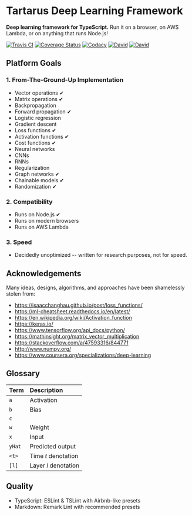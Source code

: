 # Tartarus Deep Learning Framework

**Deep learning framework for TypeScript.** Run it on a browser, on AWS Lambda, or on anything that runs Node.js!


[![Travis CI](https://travis-ci.org/franksrevenge/tartarus-deep.svg?branch=master)](https://travis-ci.org/franksrevenge/tartarus-deep/)
[![Coverage Status](https://coveralls.io/repos/github/franksrevenge/tartarus-deep/badge.svg?branch=master)](https://coveralls.io/github/franksrevenge/tartarus-deep?branch=master)
[![Codacy](https://api.codacy.com/project/badge/Grade/8279d1926eed411cae160fc6c9156560)](https://www.codacy.com/app/franksrevenge/tartarus-deep?utm_source=github.com&amp;utm_medium=referral&amp;utm_content=franksrevenge/tartarus-deep&amp;utm_campaign=Badge_Grade)
[![David](https://david-dm.org/franksrevenge/tartarus-deep.svg)](https://david-dm.org/franksrevenge/tartarus-deep)
[![David](https://david-dm.org/franksrevenge/tartarus-deep/dev-status.svg)](https://david-dm.org/franksrevenge/tartarus-deep?type=dev)


## Platform Goals

### 1. From-The-Ground-Up Implementation

*   Vector operations ✔
*   Matrix operations ✔
*   Backpropagation
*   Forward propagation ✔
*   Logistic regression
*   Gradient descent
*   Loss functions ✔
*   Activation functions ✔
*   Cost functions ✔
*   Neural networks
*   CNNs
*   RNNs
*   Regularization
*   Graph networks ✔
*   Chainable models ✔
*   Randomization ✔


### 2. Compatibility

*   Runs on Node.js ✔
*   Runs on modern browsers
*   Runs on AWS Lambda


### 3. Speed

* Decidedly unoptimized -- written for research purposes, not for speed.



## Acknowledgements

Many ideas, designs, algorithms, and approaches have been shamelessly stolen from:

*   <https://isaacchanghau.github.io/post/loss_functions/>
*   <https://ml-cheatsheet.readthedocs.io/en/latest/>
*   <https://en.wikipedia.org/wiki/Activation_function>
*   <https://keras.io/>
*   <https://www.tensorflow.org/api_docs/python/>
*   <https://mathinsight.org/matrix_vector_multiplication>
*   <https://stackoverflow.com/a/47593316/844771>
*   <http://www.numpy.org/>
*   <https://www.coursera.org/specializations/deep-learning>



## Glossary

| Term                 | Description                                            |
| :------------------- | :------------------------------------------------------|
| `a` | Activation |
| `b` | Bias |
| `c` |  |
| `w` | Weight |
| `x` | Input |
| `yHat` | Predicted output
| `<t>` | Time _t_ denotation |
| `[l]` | Layer _l_ denotation |




## Quality

*   TypeScript: ESLint & TSLint with Airbnb-like presets
*   Markdown: Remark Lint with recommended presets
